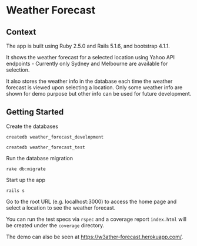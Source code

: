 # Weather Forecast

## Context

The app is built using Ruby 2.5.0 and Rails 5.1.6, and bootstrap 4.1.1.

It shows the weather forecast for a selected location using Yahoo API endpoints - Currently only Sydney and Melbourne are available for selection.

It also stores the weather info in the database each time the weather forecast is viewed upon selecting a location. Only some weather info are shown for demo purpose but other info can be used for future development.

## Getting Started

Create the databases

`createdb weather_forecast_development`

`createdb weather_forecast_test`

Run the database migration

`rake db:migrate`

Start up the app

`rails s`

Go to the root URL (e.g. localhost:3000) to access the home page and select a location to see the weather forecast.

You can run the test specs via `rspec` and a coverage report `index.html` will be created under the `coverage` directory.

The demo can also be seen at https://w3ather-forecast.herokuapp.com/.
